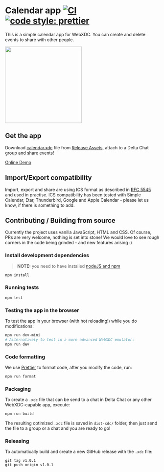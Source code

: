 # Calendar app [![CI](https://github.com/webxdc/calendar/actions/workflows/ci.yml/badge.svg)](https://github.com/webxdc/calendar/actions/workflows/ci.yml) [![code style: prettier](https://img.shields.io/badge/code_style-prettier-ff69b4.svg?style=flat-square)](https://github.com/prettier/prettier)

This is a simple calendar app for WebXDC.
You can create and delete events to share with other people.

<img width=250 src=https://github.com/webxdc/calendar/assets/9800740/db3693b7-0bd4-4efc-912a-d5fe075a8f79>

## Get the app

Download [calendar.xdc](https://github.com/webxdc/calendar/releases/latest/download/calendar.xdc) file
from [Release Assets](https://github.com/webxdc/calendar/releases), attach to a Delta Chat group
and share events!

[Online Demo](https://webxdc.github.io/calendar/)

## Import/Export compatibility

Import, export and share are using ICS format as described in
[RFC 5545](https://datatracker.ietf.org/doc/html/rfc5545) and used in practise.
ICS compatibility has been tested with Simple Calendar, Etar, Thunderbird, Google and Apple Calendar -
please let us know, if there is something to add.

## Contributing / Building from source

Currently the project uses vanilla JavaScript, HTML and CSS.
Of course, PRs are very welcome, nothing is set into stone!
We would love to see rough corners in the code being grinded -
and new features arising :)

### Install development dependencies

> **NOTE:** you need to have installed [nodeJS and npm](https://docs.npmjs.com/downloading-and-installing-node-js-and-npm)

```sh
npm install
```

### Running tests

```sh
npm test
```

### Testing the app in the browser

To test the app in your browser (with hot reloading!) while you do modifications:

```sh
npm run dev-mini
# Alternatively to test in a more advanced WebXDC emulator:
npm run dev
```

### Code formatting

We use [Prettier](https://github.com/prettier/prettier) to format code, after you modify the code, run:

```sh
npm run format
```

### Packaging

To create a `.xdc` file that can be send to a chat in Delta Chat or any other WebXDC-capable app,
execute:

```sh
npm run build
```

The resulting optimized `.xdc` file is saved in `dist-xdc/` folder, then just send the file
to a group or a chat and you are ready to go!

### Releasing

To automatically build and create a new GitHub release with the `.xdc` file:

```
git tag v1.0.1
git push origin v1.0.1
```
